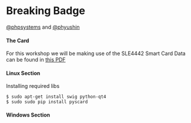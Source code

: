 # Breaking Badge

 [@phpsystems][1] and [@phyushin][2]

####


#### The Card
For this workshop we will be making use of the SLE4442 Smart Card Data can be found in [this PDF][3]

#### Linux Section
Installing required libs

```
$ sudo apt-get install swig python-qt4
$ sudo sudo pip install pyscard
```


#### Windows Section

[1]: https://twitter.com/TimmehWimmy
[2]: https://twitter.com/phyushin
[3]: files/SLE4442_Datasheet_Info.pdf
[4]: https://pyscard.sourceforge.io/user-guide.html#pyscard-user-guide
[5]: https://pyscard.sourceforge.io/user-guide.html#pyscard-user-guide
